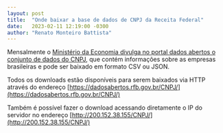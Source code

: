 ```yaml
---
layout: post
title:  "Onde baixar a base de dados de CNPJ da Receita Federal"
date:   2023-02-11 12:19:00 -0300
author: "Renato Monteiro Battista"
---
```

Mensalmente o [Ministério da Economia divulga no portal dados abertos o conjunto de dados do CNPJ](https://dados.gov.br/dados/conjuntos-dados/cadastro-nacional-da-pessoa-jurdica---cnpj), que contém informações sobre as empresas brasileiras e pode ser baixado em formato CSV ou JSON.

Todos os downloads estão disponíveis para serem baixados via HTTP através do endereço [https://dadosabertos.rfb.gov.br/CNPJ/](https://dadosabertos.rfb.gov.br/CNPJ/)

Também é possível fazer o download acessando diretamente o IP do servidor no endereço [http://200.152.38.155/CNPJ/](http://200.152.38.155/CNPJ/)